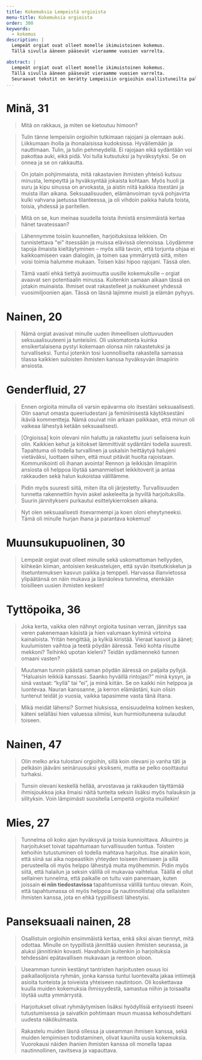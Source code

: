 ```yaml
---
title: Kokemuksia Lempeistä orgioista
menu-title: Kokemuksia orgioista
order: 300
keywords:
  - kokemus
description: |
  Lempeät orgiat ovat olleet monelle ikimuistoinen kokemus.
  Tällä sivulla ääneen pääsevät vieraamme vuosien varrelta.

abstract: |
  Lempeät orgiat ovat olleet monelle ikimuistoinen kokemus.
  Tällä sivulla ääneen pääsevät vieraamme vuosien varrelta.
  Seuraavat tekstit on kerätty Lempeisiin orgioihin osallistuneilta palautteiksi ja julkaistaviksi.
...
```


# Minä, 31

> Mitä on rakkaus, ja miten se kietoutuu himoon?

> Tulin tänne lempeisiin orgioihin tutkimaan rajojani ja olemaan auki.
> Liikkumaan iholla ja ihonalaisissa kudoksissa.
> Hyväilemään ja nauttimaan.
> Tulin, ja tulin pehmeydellä.
> Ei rajojaan eikä sydäntään voi pakottaa auki, eikä pidä.
> Voi tulla kutsutuksi ja hyväksytyksi.
> Se on onnea ja se on rakkautta.

> On jotain pohjimmaista, mitä rakastavien ihmisten yhteisö kutsuu minusta, lempeyttä ja hyväksyntää jokaista kohtaan.
> Myös huoli ja suru ja kipu sinussa on arvokasta, ja aistin niitä kaikkia itsestäni ja muista illan aikana.
> Seksuaalisuuden, elämänvoiman syvä pohjavirta kulki vahvana jaetussa tilanteessa, ja oli vihdoin paikka haluta toista, toisia, yhdessä ja paritellen.

> Mitä on se, kun meinaa suudella toista ihmistä ensimmäistä kertaa hänet tavatessaan?

> Lähennymme toisiin kuunnellen, harjoituksissa leikkien.
> On tunnistettava "ei" itsessään ja muissa elävissä olennoissa.
> Löydämme tapoja ilmaista kieltäytyminen – myös sillä tavoin, että torjunta ohjaa ei kaikkoamiseen vaan dialogiin, ja toinen saa ymmärrystä siitä, miten voisi toimia halumme mukaan.
> Toisen käsi hipoo rajojani.
> Tässä olen.

> Tämä vaatii ehkä tiettyä avoimuutta uusille kokemuksille – orgiat avaavat sen potentiaalin minussa.
> Kuitenkin samaan aikaan tässä on jotakin muinaista.
> Ihmiset ovat rakastelleet ja nukkuneet yhdessä vuosimiljoonien ajan.
> Tässä on läsnä lajimme muisti ja elämän pyhyys.

# Nainen, 20

> Nämä orgiat avasivat minulle uuden ihmeellisen ulottuvuuden seksuaalisuuteeni ja tunteisiini.
> Oli uskomatonta kuinka ensikertalaisena pystyi kokemaan olonsa niin rakastetuksi ja turvalliseksi.
> Tuntui jotenkin tosi luonnolliselta rakastella samassa tilassa kaikkien suloisten ihmisten kanssa hyväksyvän ilmapiirin ansiosta.

# Genderfluid, 27

> Ennen orgioita minulla oli varsin epävarma olo itsestäni seksuaalisesti.
> Olin saanut omasta queeriudestani ja feminiinisestä käytöksestäni ikäviä kommentteja.
> Nämä osuivat niin arkaan paikkaan, että minun oli vaikeaa lähestyä ketään seksuaalisesti.

> \[Orgioissa\] koin olevani niin haluttu ja rakastettu juuri sellaisena kuin olin.
> Kaikkien kehut ja kiitokset lämmittivät sydäntäni todella suuresti.
> Tapahtuma oli todella turvallinen ja uskalsin heittäytyä halujeni vietäväksi, luottaen siihen, että muut pitävät huolta rajoistaan.
> Kommunikointi oli ihanan avointa!
> Rennon ja leikkisän ilmapiirin ansiosta oli helppoa löytää samanmieliset leikkitoverit ja antaa rakkauden sekä halun kukoistaa välillämme.

> Pidin myös suuresti siitä, miten ilta oli järjestetty.
> Turvallisuuden tunnetta rakennettiin hyvin askel askeleelta ja hyvillä harjoituksilla.
> Suurin jännitykseni purkautui esittelykierroksen aikana.

> Nyt olen seksuaalisesti itsevarmempi ja koen oloni eheytyneeksi.
> Tämä oli minulle hurjan ihana ja parantava kokemus!

# Muunsukupuolinen, 30

> Lempeät orgiat ovat olleet minulle sekä uskomattoman hellyyden, kiihkeän kiiman, antoisien keskustelujen, että syvän itsetutkiskelun ja itsetuntemuksen kasvun paikka ja temppeli.
> Harvassa illanvietossa ylipäätänsä on näin mukava ja läsnäoleva tunnelma, etenkään toisilleen uusien ihmisten kesken!

# Tyttöpoika, 36

> Joka kerta, vaikka olen nähnyt orgioita tusinan verran, jännitys saa veren pakenemaan käsistä ja hien valumaan kylminä virtoina kainaloista.
> Yritän hengittää, ja kylkiä kiristää.
> Vieraat kasvot ja äänet; kuulumisten vaihtoa ja teetä pöydän ääressä.
> Tekö kohta riisutte mekkoni?
> Teihinkö upotan kieleni?
> Teidän sydämennekö tunnen omaani vasten?

> Muutaman tunnin päästä saman pöydän ääressä on paljaita pyllyjä.
> “Haluaisin leikkiä kanssasi. Saanko hyväillä rintojasi?” minä kysyn, ja sinä vastaat: “kyllä” tai “ei”, ja minä kiitän.
> Se on kaikki niin helppoa ja luontevaa.
> Nauran kanssanne, ja kerron elämästäni, kuin olisin tuntenut teidät jo vuosia, vaikka tapasimme vasta tänä iltana.

> Mikä meidät lähensi?
> Sormet hiuksissa, ensisuudelma kolmen kesken, käteni selälläsi hien valuessa silmiisi, kun hurmioituneena sulaudut toiseen.

# Nainen, 47

> Olin melko arka tulostani orgioihin, sillä koin olevani jo vanha täti ja pelkäsin jääväni seinäruusuksi yksikseni, mutta se pelko osoittautui turhaksi.

> Tunsin olevani keskellä hellää, arvostavaa ja rakkauden täyttämää ihmisjoukkoa joka ilmaisi näitä tunteita seksin lisäksi myös halauksin ja silityksin.
> Voin lämpimästi suositella Lempeitä orgioita muillekin!

# Mies, 27

> Tunnelma oli koko ajan hyväksyvä ja toisia kunnioittava.
> Alkuintro ja harjoitukset toivat tapahtumaan turvallisuuden tuntua.
> Toisten kehoihin tutustuminen oli todella mahtava harjoitus.
> Itse ainakin koin, että siinä sai aika nopeastikin yhteyden toiseen ihmiseen ja sillä perusteella oli myös helppo lähestyä muita myöhemmin.
> Pidin myös siitä, että halailun ja seksin välillä oli mukavaa vaihtelua.
> Täällä ei ollut sellainen tunnelma, että paikalle on tultu vain panemaan, kuten joissain __ei niin tiedostavissa__ tapahtumissa välillä tuntuu olevan.
> Koin, että tapahtumassa oli myös helppoa (ja nautinnollista) olla sellaisten ihmisten kanssa, jota en ehkä tyypillisesti lähestyisi.

# Panseksuaali nainen, 28

> Osallistuin orgioihin ensimmäistä kertaa, enkä siksi aivan tiennyt, mitä odottaa.
> Minulle on tyypillistä jännittää uusien ihmisten seurassa, ja aluksi jännitinkin kovasti.
> Havahduin kuitenkin jo harjoituksia tehdessäni epätavallisen mukavaan ja rentoon oloon.

> Useamman tunnin kestänyt tantristen harjoitusten osuus loi paikallaolijoista ryhmän, jonka kanssa tuntui luontevalta jakaa intiimejä asioita tunteista ja toiveista yhteiseen nautintoon.
> Oli koskettavaa kuulla muiden kokemuksia ihmisyydestä, samastua niihin ja toisaalta löytää uutta ymmärrystä.

> Harjoitukset olivat ryhmäytymisen lisäksi hyödyllisiä erityisesti itseeni tutustumisessa ja saivatkin pohtimaan muun muassa kehosuhdettani uudesta näkökulmasta.

> Rakastelu muiden läsnä ollessa ja useamman ihmisen kanssa, sekä muiden lempimisen todistaminen, olivat kauniita uusia kokemuksia.
> Vuorokausi näiden ihanien ihmisten kanssa oli monella tapaa nautinnollinen, ravitseva ja vapauttava.
